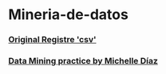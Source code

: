 # Mineria-de-datos

### [Original Registre 'csv' ](https://github.com/mdiazgtz/Mineria-de-Datos/blob/main/MSFT.csv)
### [Data Mining practice by Michelle Díaz](https://github.com/mdiazgtz/Mineria-de-Datos/blob/main/DataMiningPRACTICE1849417.ipynb)
